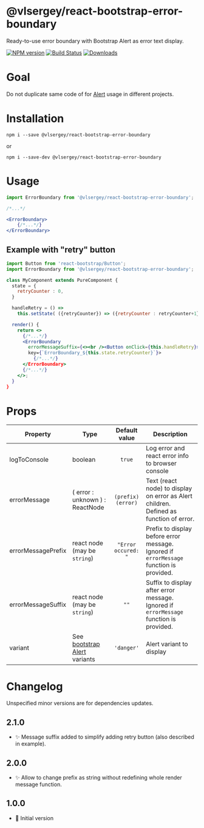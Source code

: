 # @vlsergey/react-bootstrap-error-boundary

Ready-to-use error boundary with Bootstrap Alert as error text display.

[![NPM version][npm-image]][npm-url]
[![Build Status][travis-image]][travis-url]
[![Downloads][downloads-image]][downloads-url]

# Goal
Do not duplicate same code of for [Alert](https://react-bootstrap.github.io/components/alerts/) usage in different projects.

# Installation
```
npm i --save @vlsergey/react-bootstrap-error-boundary
```
or
```
npm i --save-dev @vlsergey/react-bootstrap-error-boundary
```

# Usage
```jsx
import ErrorBoundary from '@vlsergey/react-bootstrap-error-boundary';

/*...*/

<ErrorBoundary>
    {/*...*/}
</ErrorBoundary>
```

## Example with "retry" button
```jsx
import Button from 'react-bootstrap/Button';
import ErrorBoundary from '@vlsergey/react-bootstrap-error-boundary';

class MyComponent extends PureComponent {
  state = {
    retryCounter : 0,
  }

  handleRetry = () =>
    this.setState( ({retryCounter}) => ({retryCounter : retryCounter+1}) );

  render() {
    return <>
      {/*...*/}
      <ErrorBoundary
        errorMessageSuffix={<><br /><Button onClick={this.handleRetry}>retry</Button><>}
        key={`ErrorBoundary_${this.state.retryCounter}`}>
          {/*...*/}
      </ErrorBoundary>
      {/*...*/}
    </>;
  }
}
```

# Props
| Property           | Type                            | Default value       | Description |
| ------------------ | ------------------------------- | :-----------------: | ----------- |
| logToConsole       | boolean                         | `true`              | Log error and react error info to browser console |
| errorMessage       | ( error : unknown ) : ReactNode | <code>(prefix)(error)</code> | Text (react node) to display on error as Alert children. Defined as function of error. |
| errorMessagePrefix | react node (may be `string`)    | `"Error occured: "` | Prefix to display before error message. Ignored if `errorMessage` function is provided. |
| errorMessageSuffix | react node (may be `string`)    | `""`                | Suffix to display after error message. Ignored if `errorMessage` function is provided. |
| variant            | See [bootstrap Alert](https://react-bootstrap.github.io/components/alerts/) variants | `'danger'` | Alert variant to display |

# Changelog
Unspecified minor versions are for dependencies updates.

## 2.1.0
* ✨ Message suffix added to simplify adding retry button (also described in example).

## 2.0.0
* ✨ Allow to change prefix as string without redefining whole render message function.

## 1.0.0
* 🎉 Initial version

[npm-image]: https://img.shields.io/npm/v/@vlsergey/react-bootstrap-error-boundary.svg?style=flat-square
[npm-url]: https://npmjs.org/package/@vlsergey/react-bootstrap-error-boundary
[travis-image]: https://travis-ci.com/vlsergey/react-bootstrap-error-boundary.svg?branch=master
[travis-url]: https://travis-ci.com/vlsergey/react-bootstrap-error-boundary
[downloads-image]: http://img.shields.io/npm/dm/@vlsergey/react-bootstrap-error-boundary.svg?style=flat-square
[downloads-url]: https://npmjs.org/package/@vlsergey/react-bootstrap-error-boundary
